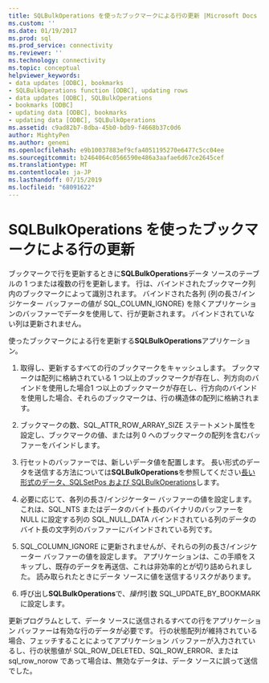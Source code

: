 ```yaml
---
title: SQLBulkOperations を使ったブックマークによる行の更新 |Microsoft Docs
ms.custom: ''
ms.date: 01/19/2017
ms.prod: sql
ms.prod_service: connectivity
ms.reviewer: ''
ms.technology: connectivity
ms.topic: conceptual
helpviewer_keywords:
- data updates [ODBC], bookmarks
- SQLBulkOperations function [ODBC], updating rows
- data updates [ODBC], SQLBulkOperations
- bookmarks [ODBC]
- updating data [ODBC], bookmarks
- updating data [ODBC], SQLBulkOperations
ms.assetid: c9ad82b7-8dba-45b0-bdb9-f4668b37c0d6
author: MightyPen
ms.author: genemi
ms.openlocfilehash: e9b10037883ef9cfa4051195270e6477c5cc04ee
ms.sourcegitcommit: b2464064c0566590e486a3aafae6d67ce2645cef
ms.translationtype: MT
ms.contentlocale: ja-JP
ms.lasthandoff: 07/15/2019
ms.locfileid: "68091622"
---
```

# <a name="updating-rows-by-bookmark-with-sqlbulkoperations"></a>SQLBulkOperations を使ったブックマークによる行の更新
ブックマークで行を更新するときに**SQLBulkOperations**データ ソースのテーブルの 1 つまたは複数の行を更新します。 行は、バインドされたブックマーク列内のブックマークによって識別されます。 バインドされた各列 (列の長さ/インジケーター バッファーの値が SQL_COLUMN_IGNORE) を除くアプリケーションのバッファーでデータを使用して、行が更新されます。 バインドされていない列は更新されません。  
  
 使ったブックマークによる行を更新する**SQLBulkOperations**アプリケーション。  
  
1.  取得し、更新するすべての行のブックマークをキャッシュします。 ブックマークは配列に格納されている 1 つ以上のブックマークが存在し、列方向のバインドを使用した場合1 つ以上のブックマークが存在し、行方向のバインドを使用した場合、それらのブックマークは、行の構造体の配列に格納されます。  
  
2.  ブックマークの数、SQL_ATTR_ROW_ARRAY_SIZE ステートメント属性を設定し、ブックマークの値、または列 0 へのブックマークの配列を含むバッファーをバインドします。  
  
3.  行セットのバッファーでは、新しいデータ値を配置します。 長い形式のデータを送信する方法については**SQLBulkOperations**を参照してください[長い形式のデータ、SQLSetPos および SQLBulkOperations](../../../odbc/reference/develop-app/long-data-and-sqlsetpos-and-sqlbulkoperations.md)します。  
  
4.  必要に応じて、各列の長さ/インジケーター バッファーの値を設定します。 これは、SQL_NTS またはデータのバイト長のバイナリのバッファーを NULL に設定する列の SQL_NULL_DATA バインドされている列のデータのバイト長の文字列のバッファーにバインドされている列です。  
  
5.  SQL_COLUMN_IGNORE に更新されませんが、それらの列の長さ/インジケーター バッファーの値を設定します。 アプリケーションは、この手順をスキップし、既存のデータを再送信、これは非効率的とが切り詰められました。 読み取られたときにデータ ソースに値を送信するリスクがあります。  
  
6.  呼び出し**SQLBulkOperations**で、*操作*引数 SQL_UPDATE_BY_BOOKMARK に設定します。  
  
 更新プログラムとして、データ ソースに送信されるすべての行をアプリケーション バッファーは有効な行のデータが必要です。 行の状態配列が維持されている場合、フェッチすることによってアプリケーション バッファーが入力されているし、行の状態値が SQL_ROW_DELETED、SQL_ROW_ERROR、または sql_row_norow であって場合は、無効なデータは、データ ソースに誤って送信でした。
